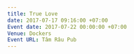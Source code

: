 ```yaml
---
title: True Love
date: 2017-07-17 09:16:00 +07:00
Event date: 2017-07-22 00:00:00 +07:00
Venue: Dockers
Event URL: Tâm Râu Pub
---
```


